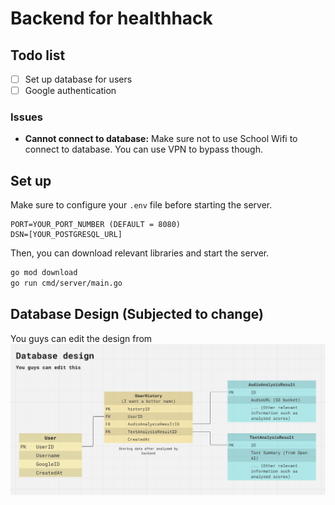 # Backend for healthhack 
## Todo list
- [ ] Set up database for users
- [ ] Google authentication
### Issues
- **Cannot connect to database:** Make sure not to use School Wifi to connect to database. You can use VPN to bypass though.
## Set up
Make sure to configure your `.env` file before starting the server.
```
PORT=YOUR_PORT_NUMBER (DEFAULT = 8080)
DSN=[YOUR_POSTGRESQL_URL]
```
Then, you can download relevant libraries and start the server.
``` bash
go mod download
go run cmd/server/main.go
```
## Database Design (Subjected to change)
You guys can edit the design from 
![alt text](figure/database.png)